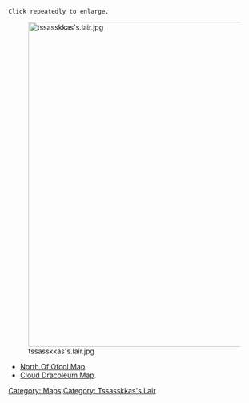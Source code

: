 `Click repeatedly to enlarge.`

<figure>
<img src="tssasskkas&#39;s.lair.jpg" title="tssasskkas&#39;s.lair.jpg"
width="650" alt="tssasskkas&#39;s.lair.jpg" />
<figcaption aria-hidden="true">tssasskkas's.lair.jpg</figcaption>
</figure>

-   [North Of Ofcol Map](North_Of_Ofcol_Map "wikilink")
-   [Cloud Dracoleum Map](Cloud_Dracoleum_Map "wikilink").

[Category: Maps](Category:_Maps "wikilink") [Category: Tssasskkas's
Lair](Category:_Tssasskkas's_Lair "wikilink")
